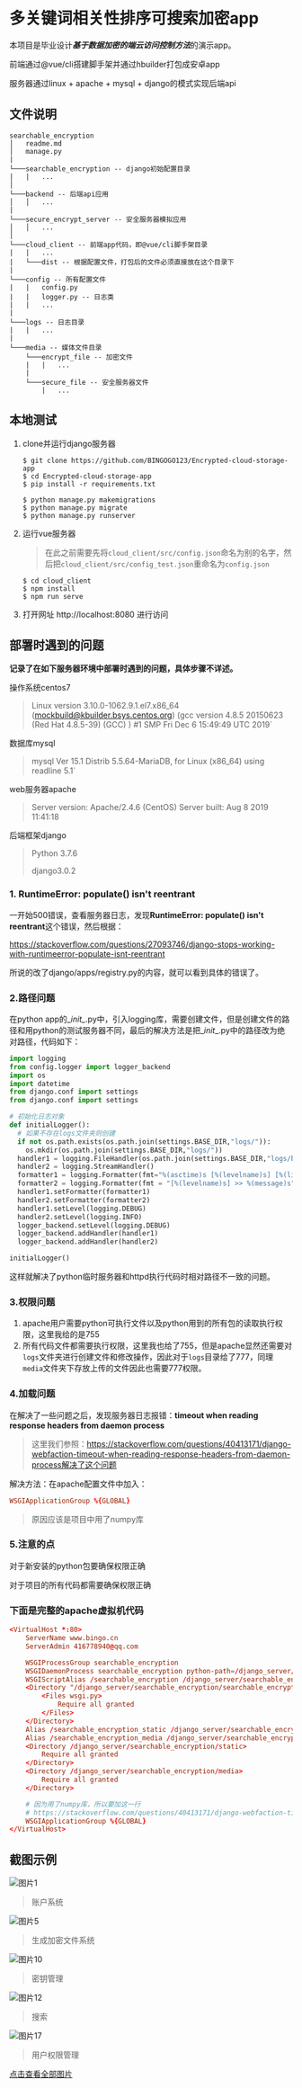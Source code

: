 # 多关键词相关性排序可搜索加密app

本项目是毕业设计***基于数据加密的端云访问控制方法***的演示app。

前端通过@vue/cli搭建脚手架并通过hbuilder打包成安卓app

服务器通过linux + apache + mysql + django的模式实现后端api

## 文件说明

```
searchable_encryption
│   readme.md
│   manage.py
|
└───searchable_encryption -- django初始配置目录
|   |   ...
│
└───backend -- 后端api应用
│   │   ...
|
└───secure_encrypt_server -- 安全服务器模拟应用
│   │   ...
│   
└───cloud_client -- 前端app代码，即@vue/cli脚手架目录
|   |   ...
|   └───dist -- 根据配置文件，打包后的文件必须直接放在这个目录下
|
└───config -- 所有配置文件
|   |   config.py
|   |   logger.py -- 日志类
|   |   ...
|
└───logs -- 日志目录
|   |   ...
|
└───media -- 媒体文件目录
    └───encrypt_file -- 加密文件
    |   |   ...
    |
    └───secure_file -- 安全服务器文件
        |   ...
```

## 本地测试

1. clone并运行django服务器

    ```
    $ git clone https://github.com/BINGOGO123/Encrypted-cloud-storage-app
    $ cd Encrypted-cloud-storage-app
    $ pip install -r requirements.txt
    
    $ python manage.py makemigrations
    $ python manage.py migrate
    $ python manage.py runserver
    ```

2. 运行vue服务器

    > 在此之前需要先将`cloud_client/src/config.json`命名为别的名字，然后把`cloud_client/src/config_test.json`重命名为`config.json`
    
    ```
    $ cd cloud_client
    $ npm install
    $ npm run serve
    ```

3. 打开网址 http://localhost:8080 进行访问

## 部署时遇到的问题

**记录了在如下服务器环境中部署时遇到的问题，具体步骤不详述。**

操作系统centos7

> Linux version 3.10.0-1062.9.1.el7.x86_64 (mockbuild@kbuilder.bsys.centos.org) (gcc version 4.8.5 20150623 (Red Hat 4.8.5-39) (GCC) ) #1 SMP Fri Dec 6 15:49:49 UTC 2019`

数据库mysql
> mysql  Ver 15.1 Distrib 5.5.64-MariaDB, for Linux (x86_64) using readline 5.1`

web服务器apache
> Server version: Apache/2.4.6 (CentOS)
> Server built:   Aug  8 2019 11:41:18

后端框架django

> Python 3.7.6
>
> django3.0.2


### 1. RuntimeError: populate() isn't reentrant

一开始500错误，查看服务器日志，发现**RuntimeError: populate() isn't reentrant**这个错误，然后根据：

https://stackoverflow.com/questions/27093746/django-stops-working-with-runtimeerror-populate-isnt-reentrant

所说的改了django/apps/registry.py的内容，就可以看到具体的错误了。

### 2.路径问题

在python app的\__init\__.py中，引入logging库，需要创建文件，但是创建文件的路径和用python的测试服务器不同，最后的解决方法是把\__init__.py中的路径改为绝对路径，代码如下：

```python
import logging
from config.logger import logger_backend
import os
import datetime
from django.conf import settings
from django.conf import settings

# 初始化日志对象
def initialLogger():
  # 如果不存在logs文件夹则创建
  if not os.path.exists(os.path.join(settings.BASE_DIR,"logs/")):
    os.mkdir(os.path.join(settings.BASE_DIR,"logs/"))
  handler1 = logging.FileHandler(os.path.join(settings.BASE_DIR,"logs/backend." + str(datetime.date.today()) + ".log"),"a",encoding="utf8")
  handler2 = logging.StreamHandler()
  formatter1 = logging.Formatter(fmt="%(asctime)s [%(levelname)s] [%(lineno)d] >> %(message)s",datefmt="%Y-%m-%d %H:%M:%S")
  formatter2 = logging.Formatter(fmt = "[%(levelname)s] >> %(message)s")
  handler1.setFormatter(formatter1)
  handler2.setFormatter(formatter2)
  handler1.setLevel(logging.DEBUG)
  handler2.setLevel(logging.INFO)
  logger_backend.setLevel(logging.DEBUG)
  logger_backend.addHandler(handler1)
  logger_backend.addHandler(handler2)

initialLogger()
```

这样就解决了python临时服务器和httpd执行代码时相对路径不一致的问题。

### 3.权限问题

1. apache用户需要python可执行文件以及python用到的所有包的读取执行权限，这里我给的是755
2. 所有代码文件都需要执行权限，这里我也给了755，但是apache显然还需要对`logs`文件夹进行创建文件和修改操作，因此对于`logs`目录给了777，同理`media`文件夹下存放上传的文件因此也需要777权限。

### 4.加载问题

在解决了一些问题之后，发现服务器日志报错：**timeout when reading response headers from daemon process**

>  这里我们参照：https://stackoverflow.com/questions/40413171/django-webfaction-timeout-when-reading-response-headers-from-daemon-process解决了这个问题

解决方法：在apache配置文件中加入：

```conf
WSGIApplicationGroup %{GLOBAL}
```

> 原因应该是项目中用了numpy库

### 5.注意的点

对于新安装的python包要确保权限正确

对于项目的所有代码都需要确保权限正确

### 下面是完整的apache虚拟机代码

```conf
<VirtualHost *:80>
    ServerName www.bingo.cn
    ServerAdmin 416778940@qq.com

    WSGIProcessGroup searchable_encryption
    WSGIDaemonProcess searchable_encryption python-path=/django_server/searchable_encryption python-home=/usr/local/python3.7
    WSGIScriptAlias /searchable_encryption /django_server/searchable_encryption/searchable_encryption/wsgi.py process-group=searchable_encryption
    <Directory "/django_server/searchable_encryption/searchable_encryption">
        <Files wsgi.py>
            Require all granted
        </Files>
    </Directory>
    Alias /searchable_encryption_static /django_server/searchable_encryption/static
    Alias /searchable_encryption_media /django_server/searchable_encryption/media
    <Directory /django_server/searchable_encryption/static>
        Require all granted
    </Directory>
    <Directory /django_server/searchable_encryption/media>
        Require all granted
    </Directory>

    # 因为用了numpy库，所以要加这一行
    # https://stackoverflow.com/questions/40413171/django-webfaction-timeout-when-reading-response-headers-from-daemon-process
    WSGIApplicationGroup %{GLOBAL}
</VirtualHost>
```

## 截图示例

![图片1](https://github.com/BINGOGO123/Encrypted-cloud-storage-app/blob/master/screenshoot/1.jpg)
> 账户系统

![图片5](https://github.com/BINGOGO123/Encrypted-cloud-storage-app/blob/master/screenshoot/5.jpg)
> 生成加密文件系统

![图片10](https://github.com/BINGOGO123/Encrypted-cloud-storage-app/blob/master/screenshoot/10.jpg)
> 密钥管理

![图片12](https://github.com/BINGOGO123/Encrypted-cloud-storage-app/blob/master/screenshoot/12.jpg)
> 搜索

![图片17](https://github.com/BINGOGO123/Encrypted-cloud-storage-app/blob/master/screenshoot/17.jpg)
> 用户权限管理

[点击查看全部图片](https://github.com/BINGOGO123/Encrypted-cloud-storage-app/tree/master/screenshoot)
